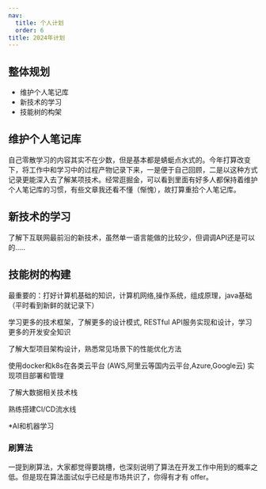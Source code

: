 ```yaml
---
nav:
  title: 个人计划
  order: 6
title: 2024年计划
---
```


## 整体规划

- 维护个人笔记库
- 新技术的学习
- 技能树的构架

## 维护个人笔记库

自己零散学习的内容其实不在少数，但是基本都是蜻蜓点水式的。今年打算改变下，将工作中和学习中的过程产物记录下来，一是便于自己回顾，二是以这种方式记录更能深入去了解某项技术。经常逛掘金，可以看到里面有好多人都保持着维护个人笔记库的习惯，有些文章我还看不懂（惭愧），故打算重拾个人笔记库。

## 新技术的学习

了解下互联网最前沿的新技术，虽然单一语言能做的比较少，但调调API还是可以的.....

## 技能树的构建

最重要的：打好计算机基础的知识，计算机网络,操作系统，组成原理，java基础（平时看到新鲜的就记录下）

学习更多的技术框架，了解更多的设计模式, RESTful API服务实现和设计，学习更多的开发安全知识

了解大型项目架构设计，熟悉常见场景下的性能优化方法

使用docker和k8s在各类云平台 (AWS,阿里云等国内云平台,Azure,Google云) 实现项目部署和管理

了解大数据相关技术栈

熟练搭建CI/CD流水线

*AI和机器学习 


### 刷算法

一提到刷算法，大家都觉得要跳槽，也深刻说明了算法在开发工作中用到的概率之低。但是现在算法面试似乎已经是市场共识了，你得有才有 offer。
